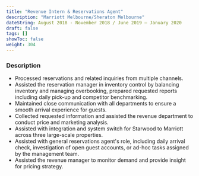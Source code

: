 ```yaml
---
title: "Revenue Intern & Reservations Agent"
description: "Marriott Melbourne/Sheraton Melbourne"
dateString: August 2018 - November 2018 / June 2019 – January 2020
draft: false
tags: []
showToc: false
weight: 304
--- 
```

### Description
- Processed reservations and related inquiries from multiple channels.
- Assisted the reservation manager in inventory control by balancing inventory and managing overbooking, prepared requested reports including daily pick-up and competitor benchmarking.
- Maintained close communication with all departments to ensure a smooth arrival experience for guests.
- Collected requested information and assisted the revenue department to conduct price and marketing analysis.
- Assisted with integration and system switch for Starwood to Marriott across three large-scale properties.
- Assisted with general reservations agent's role, including daily arrival check, investigation of open guest accounts, or ad-hoc tasks assigned by the management team.
- Assisted the revenue manager to monitor demand and provide insight for pricing strategy.